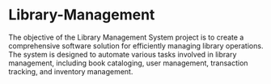 # Library-Management
The objective of the Library Management System project is to create a comprehensive software solution for efficiently managing library operations. The system is designed to automate various tasks involved in library management, including book cataloging, user management, transaction tracking, and inventory management.
